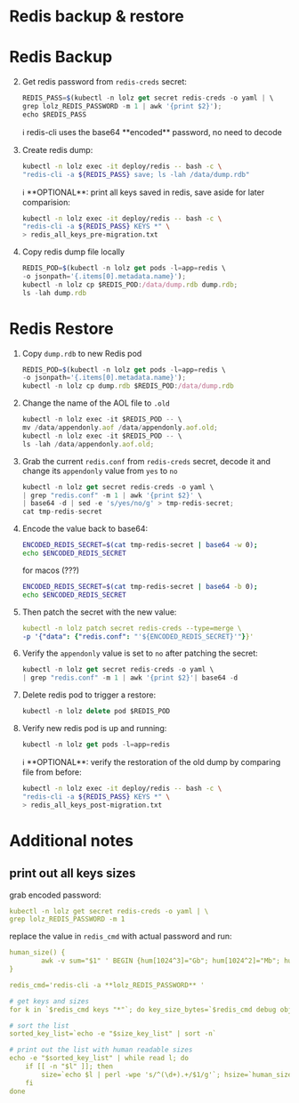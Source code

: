 # Redis backup & restore

# Redis Backup
    
2. Get redis password from `redis-creds` secret:
    
    ```jsx
    REDIS_PASS=$(kubectl -n lolz get secret redis-creds -o yaml | \
    grep lolz_REDIS_PASSWORD -m 1 | awk '{print $2}');
    echo $REDIS_PASS
    ```
    
    <aside>
    ℹ️ redis-cli uses the base64 **encoded** password, no need to decode
    
    </aside>
    
3. Create redis dump:
    
    ```bash
    kubectl -n lolz exec -it deploy/redis -- bash -c \
    "redis-cli -a ${REDIS_PASS} save; ls -lah /data/dump.rdb"
    ```
    
    <aside>
    ℹ️ **OPTIONAL**: print all keys saved in redis, save aside for later comparision:
    
    ```bash
    kubectl -n lolz exec -it deploy/redis -- bash -c \
    "redis-cli -a ${REDIS_PASS} KEYS *" \
    > redis_all_keys_pre-migration.txt
    ```
    
    </aside>
    

1. Copy redis dump file locally
    
    ```jsx
    REDIS_POD=$(kubectl -n lolz get pods -l=app=redis \
    -o jsonpath='{.items[0].metadata.name}');
    kubectl -n lolz cp $REDIS_POD:/data/dump.rdb dump.rdb;
    ls -lah dump.rdb
    ```
    

# Redis Restore

1. Copy `dump.rdb` to new Redis pod
    
    ```jsx
    REDIS_POD=$(kubectl -n lolz get pods -l=app=redis \
    -o jsonpath='{.items[0].metadata.name}');
    kubectl -n lolz cp dump.rdb $REDIS_POD:/data/dump.rdb
    ```
    
2. Change the name of the AOL file to `.old` 
    
    ```jsx
    kubectl -n lolz exec -it $REDIS_POD -- \
    mv /data/appendonly.aof /data/appendonly.aof.old;
    kubectl -n lolz exec -it $REDIS_POD -- \
    ls -lah /data/appendonly.aof.old;
    ```
    

1. Grab the current `redis.conf` from `redis-creds` secret, decode it and change its `appendonly` value from `yes` to `no`
    
    ```jsx
    kubectl -n lolz get secret redis-creds -o yaml \
    | grep "redis.conf" -m 1 | awk '{print $2}' \
    | base64 -d | sed -e 's/yes/no/g' > tmp-redis-secret;
    cat tmp-redis-secret
    ```
    

1. Encode the value back to base64:
    
    ```bash
    ENCODED_REDIS_SECRET=$(cat tmp-redis-secret | base64 -w 0);
    echo $ENCODED_REDIS_SECRET
    ```
    
    for macos (???)
    
    ```bash
    ENCODED_REDIS_SECRET=$(cat tmp-redis-secret | base64 -b 0);
    echo $ENCODED_REDIS_SECRET
    ```
    

1. Then patch the secret with the new value:
    
    ```yaml
    kubectl -n lolz patch secret redis-creds --type=merge \
    -p '{"data": {"redis.conf": "'${ENCODED_REDIS_SECRET}'"}}'
    ```
    

1. Verify the `appendonly` value is set to `no` after patching the secret:
    
    ```jsx
    kubectl -n lolz get secret redis-creds -o yaml \
    | grep "redis.conf" -m 1 | awk '{print $2}'| base64 -d
    ```
    
2. Delete redis pod to trigger a restore:
    
    ```jsx
    kubectl -n lolz delete pod $REDIS_POD
    ```
    

1. Verify new redis pod is up and running:
    
    ```jsx
    kubectl -n lolz get pods -l=app=redis
    ```
    
    <aside>
    ℹ️ **OPTIONAL**: verify the restoration of the old dump by comparing file from before:
    
    ```bash
    kubectl -n lolz exec -it deploy/redis -- bash -c \
    "redis-cli -a ${REDIS_PASS} KEYS *" \
    > redis_all_keys_post-migration.txt
    ```
    
    </aside>
        

# Additional notes

## print out all keys sizes

grab encoded password:

```yaml
kubectl -n lolz get secret redis-creds -o yaml | \
grep lolz_REDIS_PASSWORD -m 1
```

replace the value in `redis_cmd` with actual password and run:

```yaml
human_size() {
        awk -v sum="$1" ' BEGIN {hum[1024^3]="Gb"; hum[1024^2]="Mb"; hum[1024]="Kb"; for (x=1024^3; x>=1024; x/=1024) { if (sum>=x) { printf "%.2f %s\n",sum/x,hum[x]; break; } } if (sum<1024) print "1kb"; } '
}

redis_cmd='redis-cli -a **lolz_REDIS_PASSWORD** '

# get keys and sizes
for k in `$redis_cmd keys "*"`; do key_size_bytes=`$redis_cmd debug object $k | perl -wpe 's/^.+serializedlength:([\d]+).+$/$1/g'`; size_key_list="$size_key_list$key_size_bytes $k\n"; done

# sort the list
sorted_key_list=`echo -e "$size_key_list" | sort -n`

# print out the list with human readable sizes
echo -e "$sorted_key_list" | while read l; do
    if [[ -n "$l" ]]; then
        size=`echo $l | perl -wpe 's/^(\d+).+/$1/g'`; hsize=`human_size "$size"`; key=`echo $l | perl -wpe 's/^\d+(.+)/$1/g'`; printf "%-10s%s\n" "$hsize" "$key";
    fi
done
```